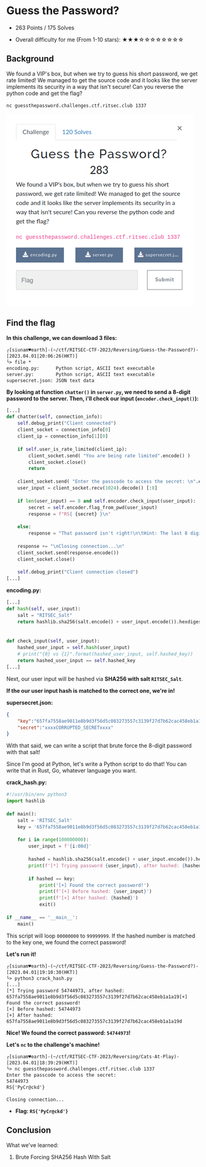 # Guess the Password?

- 263 Points / 175 Solves

- Overall difficulty for me (From 1-10 stars): ★★★☆☆☆☆☆☆☆☆

## Background

We found a VIP's box, but when we try to guess his short password, we get rate limited! We managed to get the source code and it looks like the server implements its security in a way that isn't secure! Can you reverse the python code and get the flag?

`nc guessthepassword.challenges.ctf.ritsec.club 1337`

![](https://github.com/siunam321/CTF-Writeups/blob/main/RITSEC-CTF-2023/images/Pasted%20image%2020230401200607.png)

## Find the flag

**In this challenge, we can download 3 files:**
```shell
┌[siunam♥earth]-(~/ctf/RITSEC-CTF-2023/Reversing/Guess-the-Password?)-[2023.04.01|20:06:26(HKT)]
└> file *       
encoding.py:      Python script, ASCII text executable
server.py:        Python script, ASCII text executable
supersecret.json: JSON text data
```

**By looking at function `chatter()` in `server.py`, we need to send a **8-digit password** to the server. Then, i'll check our input (`encoder.check_input()`):**
```py
[...]
def chatter(self, connection_info):
    self.debug_print("Client connected")
    client_socket = connection_info[0]
    client_ip = connection_info[1][0]

    if self.user_is_rate_limited(client_ip):
        client_socket.send( "You are being rate limited".encode() )
        client_socket.close()
        return

    client_socket.send( "Enter the passcode to access the secret: \n".encode() )
    user_input = client_socket.recv(1024).decode() [:8]

    if len(user_input) == 8 and self.encoder.check_input(user_input):
        secret = self.encoder.flag_from_pwd(user_input)
        response = f"RS{ {secret} }\n"

    else:
        response = "That password isn't right!\n\tHint: The last 8 digits of your phone number\n"

    response += "\nClosing connection...\n"
    client_socket.send(response.encode())
    client_socket.close()

    self.debug_print("Client connection closed")
[...]
```

**encoding.py:**
```py
[...]
def hash(self, user_input):
    salt = "RITSEC_Salt"
    return hashlib.sha256(salt.encode() + user_input.encode()).hexdigest()


def check_input(self, user_input):
    hashed_user_input = self.hash(user_input)
    # print("{0} vs {1}".format(hashed_user_input, self.hashed_key))
    return hashed_user_input == self.hashed_key
[...]
```

Next, our user input will be hashed via **SHA256 with salt `RITSEC_Salt`**.

**If the our user input hash is matched to the correct one, we're in!**

**supersecret.json:**
```json 
{
    "key":"657fa7558ae9011e8b9d3f56d5c083273557c3139f27d7b62cac458eb1a1a19d",
    "secret":"xxxxCORRUPTED_SECRETxxxx"
}
```

With that said, we can write a script that brute force the 8-digit password with that salt!

Since I'm good at Python, let's write a Python script to do that! You can write that in Rust, Go, whatever language you want.

**crack_hash.py:**
```py
#!/usr/bin/env python3
import hashlib

def main():
    salt = 'RITSEC_Salt'
    key = '657fa7558ae9011e8b9d3f56d5c083273557c3139f27d7b62cac458eb1a1a19d'

    for i in range(100000000):
        user_input = f'{i:08d}'

        hashed = hashlib.sha256(salt.encode() + user_input.encode()).hexdigest()
        print(f'[*] Trying password {user_input}, after hashed: {hashed}', end='\r')

        if hashed == key:
            print('[+] Found the correct password!')
            print(f'[+] Before hashed: {user_input}')
            print(f'[+] After hashed: {hashed}')
            exit()

if __name__ == '__main__':
    main()
```

This script will loop `00000000` to `99999999`. If the hashed number is matched to the key one, we found the correct password!

**Let's run it!**
```shell
┌[siunam♥earth]-(~/ctf/RITSEC-CTF-2023/Reversing/Guess-the-Password?)-[2023.04.01|19:10:30(HKT)]
└> python3 crack_hash.py
[...]
[*] Trying password 54744973, after hashed: 657fa7558ae9011e8b9d3f56d5c083273557c3139f27d7b62cac458eb1a1a19[+] Found the correct password!
[+] Before hashed: 54744973
[+] After hashed: 657fa7558ae9011e8b9d3f56d5c083273557c3139f27d7b62cac458eb1a1a19d
```

**Nice! We found the correct password: `54744973`!**

**Let's `nc` to the challenge's machine!**
```shell
┌[siunam♥earth]-(~/ctf/RITSEC-CTF-2023/Reversing/Cats-At-Play)-[2023.04.01|18:39:29(HKT)]
└> nc guessthepassword.challenges.ctf.ritsec.club 1337
Enter the passcode to access the secret: 
54744973
RS{'PyCr@ckd'}

Closing connection...
```

- **Flag: `RS{'PyCr@ckd'}`**

## Conclusion

What we've learned:

1. Brute Forcing SHA256 Hash With Salt